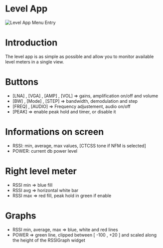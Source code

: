 # Level App
![Level App Menu Entry](https://www.nilorea.net/wp-content/uploads/2023/03/LEVEL_APP.png)

# Introduction

The level app is as simple as possible and allow you to monitor available level meters in a single view.

# Buttons

* [LNA] , [VGA] , [AMP] , [VOL] => gains, amplification on/off and volume
* [BW] , [Mode] , [STEP] => bandwidth, demodulation and step
* [FREQ] , [AUDIO] => Frequency adjustement, audio on/off
* [PEAK] => enable peak hold and timer, or disable it

# Informations on screen

* RSSI: min, average, max values, [CTCSS tone if NFM is selected]
* POWER: current db power level

# Right level meter

* RSSI min => blue fill
* RSSI avg => horizontal white bar
* RSSI max => red fill, peak hold in green if enable

# Graphs

* RSSI min, average, max => blue, white and red lines
* POWER => green line, clipped between [ -100 , +20 ] and scaled along the height of the RSSIGraph widget